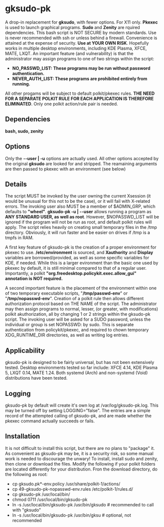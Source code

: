 # gksudo-pk
A drop-in replacement for **gksudo**, with fewer options. For X11 only. **Pkexec** is used to launch graphical programs. **Sudo** and **Zenity** are rquired dependencies. This bash script is NOT SECURE by modern standards. Use is never recommended with ssh or unless behind a firewall. Convenience is attained at the expense of security. **Use at YOUR OWN RISK**. Hopefully works in multiple desktop environments, including KDE Plasma, XFCE, MATE, LXQT. An important feature (and vulnerability) is that the administrator may assign programs to one of two strings within the script:

- **NO_PASSWD_LIST: These programs may be run without password authentication.**
- **NEVER_AUTH_LIST: These programs are prohibited entirely from running.**

All other progams will be subject to default polkit/pkexec rules. **THE NEED FOR A SEPARATE POLKIT RULE FOR EACH APPLICATION IS THEREFORE ELIMINATED**. Only one polkit action/rule pair is needed.

## Dependencies
**bash, sudo, zenity**

## Options
Only the **--user | -u** options are actually used.  All other options accepted by the original **gksudo** are looked for and stripped.  The reamaining arguments are then passed to pkexec with an environment (see below)

## Details
The script MUST be invoked by the user owning the current Xsession (it would be unusual for this not to be the case), or it will fail with X-related errors. The invoking user also MUST be a member of $ADMIN_GRP, which defaults to **"wheel"**.
**gksudo-pk -u | --user** allows running a program as **ANY STANDARD USER, as well as root**.  However, $NOPASSWD_LIST will be ignored if the program will not be run as root, and default polkit rules will apply.  The script relies heavily on creating small temporary files in the /tmp directory.  Obviously, it will run faster and be easier on drives if /tmp is a tmpfs in RAM.

A first key feature of gksudo-pk is the creation of a proper environment for pkexec to use.  **/etc/environment** is sourced, and **Xauthority** and **Display** variables are borrowed/provided, as well as some specific variables for KDE, if needed.  While this is a larger evironment than the basic one used by pkexec by default, it is still minimal compared to that of a regular user.  Importantly, a polkit **"org.freedesktop.policykit.exec.allow_gui" annotation is NOT required.**

A second important feature is the placement of the environment within one of two temporary executable scripts, "**/tmp/passwd-env**" or "**/tmp/nopasswd-env**". Creation of a polkit rule then allows different authorization protocol based on THE NAME of the script.  The administrator may then assign programs to normal, lesser, (or greater, with modifications) polkit akuthorization, all by changing 1 or 2 strings within the gksudo-pk script.
The invoking user will be asked for a SUDO password, unless the individual or group is set NOPASSWD: by sudo.  This is separate authentication from policykit/pkexec, and required to chown temporary XDG_RUNTIME_DIR directories, as well as writing log entries.

## Applicability
gksudo-pk is designed to be fairly universal, but has not been extensively tested. Desktop environments tested so far include:
XFCE 4.14, KDE Plasma 5, LXQT 0.14, MATE 1.24. Both systemd (Arch) and non-systemd (Void) distributions have been tested.

## Logging
gksudo-pk by default will create it's own log at /var/log/gksudo-pk.log. This may be turned off by setting LOGGING="false". The entries are a simple record of the attempted calling of gksudo-pk, and are made whether the pkexec command actually succeeds or fails.

## Installation
It is not difficult to install this script, but there are no plans to "package" it.  As convenient as gksudo-pk may be, it is a security risk, so some manual work is needed to discourage the unwary! To install, install sudo and zenity, then clone or download the files. Modify the following if your polkit folders are located differently for your distribution. Fron the download directory,
do the following as root:

- cp 	gksudo.pk*-env.policy /usr/share/polkit-1/actions/
- cp 49-gksudo-pk-nopasswd-env.rules /etc/polkit-1/rules.d/
- cp gksudo-pk /usr/local/bin/
- chmod 0711 /usr/local/bin/gksudo-pk
- ln -s /usr/local/bin/gksudo-pk /usr/bin/gksudo  # recommended to call with "gksudo"
- ln -s /usr/local/bin/gksudo-pk /usr/bin/gksu    # optional, not recommended
 

